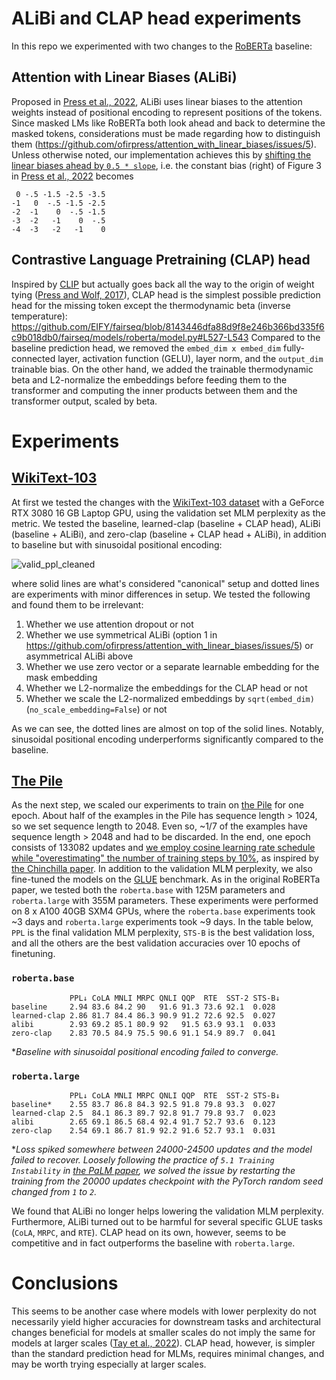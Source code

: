 # ALiBi and CLAP head experiments

In this repo we experimented with two changes to the [RoBERTa](https://arxiv.org/abs/1907.11692) baseline:

## Attention with Linear Biases (ALiBi)
Proposed in [Press et al., 2022](https://arxiv.org/abs/2108.12409), ALiBi uses linear biases to the attention weights instead of positional encoding to represent positions of the tokens. Since masked LMs like RoBERTa both look ahead and back to determine the masked tokens, considerations must be made regarding how to distinguish them (https://github.com/ofirpress/attention_with_linear_biases/issues/5). Unless otherwise noted, our implementation achieves this by [shifting the linear biases ahead by `0.5 * slope`](https://github.com/ofirpress/attention_with_linear_biases/issues/5#issuecomment-1213410982), i.e. the constant bias (right) of Figure 3 in [Press et al., 2022](https://arxiv.org/abs/2108.12409) becomes
```
 0 -.5 -1.5 -2.5 -3.5
-1   0  -.5 -1.5 -2.5
-2  -1    0  -.5 -1.5
-3  -2   -1    0  -.5
-4  -3   -2   -1    0
```

## Contrastive Language Pretraining (CLAP) head
Inspired by [CLIP](https://github.com/openai/CLIP) but actually goes back all the way to the origin of weight tying ([Press and Wolf, 2017](https://arxiv.org/abs/1608.05859)), CLAP head is the simplest possible prediction head for the missing token except the thermodynamic beta (inverse temperature):
https://github.com/EIFY/fairseq/blob/8143446dfa88d9f8e246b366bd335f6c9b018db0/fairseq/models/roberta/model.py#L527-L543
Compared to the baseline prediction head, we removed the `embed_dim x embed_dim` fully-connected layer, activation function (GELU), layer norm, and the `output_dim` trainable bias. On the other hand, we added the trainable thermodynamic beta and L2-normalize the embeddings before feeding them to the transformer and computing the inner products between them and the transformer output, scaled by beta.

# Experiments

## [WikiText-103](https://www.salesforce.com/products/einstein/ai-research/the-wikitext-dependency-language-modeling-dataset/)
At first we tested the changes with the [WikiText-103 dataset](https://www.salesforce.com/products/einstein/ai-research/the-wikitext-dependency-language-modeling-dataset/) with a GeForce RTX 3080 16 GB Laptop GPU, using the validation set MLM perplexity as the metric. We tested the baseline, learned-clap (baseline + CLAP head), ALiBi (baseline + ALiBi), and zero-clap (baseline + CLAP head + ALiBi), in addition to baseline but with sinusoidal positional encoding:

![valid_ppl_cleaned](https://user-images.githubusercontent.com/2584418/194981924-eaec75de-f35f-463d-921b-fdd779bc068f.png)

where solid lines are what's considered "canonical" setup and dotted lines are experiments with minor differences in setup. We tested the following and found them to be irrelevant:

1. Whether we use attention dropout or not
2. Whether we use symmetrical ALiBi (option 1 in https://github.com/ofirpress/attention_with_linear_biases/issues/5) or asymmetrical ALiBi above
3. Whether we use zero vector or a separate learnable embedding for the mask embedding
4. Whether we L2-normalize the embeddings for the CLAP head or not
5. Whether we scale the L2-normalized embeddings by `sqrt(embed_dim)` (`no_scale_embedding=False`) or not

As we can see, the dotted lines are almost on top of the solid lines. Notably, sinusoidal positional encoding underperforms significantly compared to the baseline.

## [The Pile](https://arxiv.org/abs/2101.00027)
As the next step, we scaled our experiments to train on [the Pile](https://arxiv.org/abs/2101.00027) for one epoch. About half of the examples in the Pile has sequence length > 1024, so we set sequence length to 2048. Even so, ~1/7 of the examples have sequence length > 2048 and had to be discarded. In the end, one epoch consists of 133082 updates and [we employ cosine learning rate schedule while "overestimating" the number of training steps by 10%](https://github.com/EIFY/fairseq/blob/33fb2c306851f104cc567b7fe865b1e3fd1e6fe7/examples/roberta/config/pretraining/baseline_pile.yaml#L31-L36), as inspired by [the Chinchilla paper](https://arxiv.org/abs/2203.15556). In addition to the validation MLM perplexity, we also fine-tuned the models on the [GLUE](https://gluebenchmark.com/) benchmark. As in the original RoBERTa paper, we tested both the `roberta.base` with 125M parameters and `roberta.large` with 355M parameters. These experiments were performed on 8 x A100 40GB SXM4 GPUs, where the `roberta.base` experiments took ~3 days and `roberta.large` experiments took ~9 days. In the table below, `PPL` is the final validation MLM perplexity, `STS-B` is the best validation loss, and all the others are the best validation accuracies over 10 epochs of finetuning.

### `roberta.base`
```
             PPL↓ CoLA MNLI MRPC QNLI QQP  RTE  SST-2 STS-B↓
baseline     2.94 83.6 84.2 90   91.6 91.3 73.6 92.1  0.028
learned-clap 2.86 81.7 84.4 86.3 90.9 91.2 72.6 92.5  0.027
alibi        2.93 69.2 85.1 80.9 92   91.5 63.9 93.1  0.033
zero-clap    2.83 70.5 84.9 75.5 90.6 91.1 54.9 89.7  0.041
```
\**Baseline with sinusoidal positional encoding failed to converge.*

### `roberta.large`
```
             PPL↓ CoLA MNLI MRPC QNLI QQP  RTE  SST-2 STS-B↓
baseline*    2.55 83.7 86.8 84.3 92.5 91.8 79.8 93.3  0.027
learned-clap 2.5  84.1 86.3 89.7 92.8 91.7 79.8 93.7  0.023
alibi        2.65 69.1 86.5 68.4 92.4 91.7 52.7 93.6  0.123
zero-clap    2.54 69.1 86.7 81.9 92.2 91.6 52.7 93.1  0.031
```
\**Loss spiked somewhere between 24000-24500 updates and the model failed to recover. Loosely following the practice of `5.1 Training Instability` in [the PaLM paper](https://arxiv.org/abs/2204.02311), we solved the issue by restarting the training from the 20000 updates checkpoint with the PyTorch random seed changed from `1` to `2`.*

We found that ALiBi no longer helps lowering the validation MLM perplexity. Furthermore, ALiBi turned out to be harmful for several specific GLUE tasks (`CoLA`, `MRPC`, and `RTE`). CLAP head on its own, however, seems to be competitive and in fact outperforms the baseline with `roberta.large`.

# Conclusions
This seems to be another case where models with lower perplexity do not necessarily yield higher accuracies for downstream tasks and architectural changes beneficial for models at smaller scales do not imply the same for models at larger scales ([Tay et al., 2022](https://arxiv.org/abs/2207.10551)). CLAP head, however, is simpler than the standard prediction head for MLMs, requires minimal changes, and may be worth trying especially at larger scales. 
